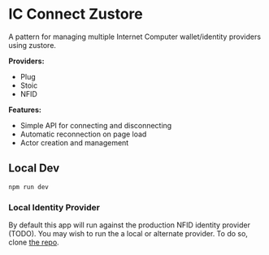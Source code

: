 # IC Connect Zustore

A pattern for managing multiple Internet Computer wallet/identity providers using zustore.

**Providers:**

- Plug
- Stoic
- NFID

**Features:**

- Simple API for connecting and disconnecting
- Automatic reconnection on page load
- Actor creation and management

## Local Dev

`npm run dev`

### Local Identity Provider

By default this app will run against the production NFID identity provider (TODO). You may wish to run the a local or alternate provider. To do so, clone [the repo](#not-open-source-yet).
